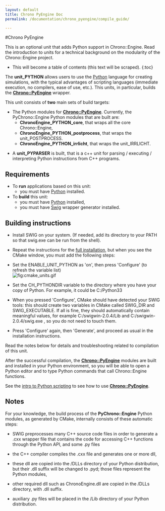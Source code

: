 ```yaml
---
layout: default
title: Chrono PyEngine Doc
permalink: /documentation/chrono_pyengine/compile_guide/

---
```

#Chrono PyEngine 

This is an optional unit that adds Python support in Chrono::Engine. Read the introduction to units for a technical background on the modularity of the Chrono::Engine project. 

* This will become a table of contents (this text will be scraped).
{:toc}


The **unit\_PYTHON** allows users to use the
[Python](http://www.python.org) language for creating simulations, with
the typical advantages of scripting languages (immediate execution, no
compilers, ease of use, etc.). This units, in particular, builds the
[**Chrono::PyEngine**](/documentation/chrono_pyengine/) wrapper.

This unit consists of **two** main sets of build targets:

-   The Python modules for
    [**Chrono::PyEngine**](/documentation/chrono_pyengine/).
    Currently, the PyChrono::Engine Python modules that are built are:
    -   **ChronoEngine\_PYTHON\_core**, that wraps all the core
        Chrono::Engine,
    -   **ChronoEngine\_PYTHON\_postprocess**, that wraps
        the unit\_POSTPROCESS.
    -   **ChronoEngine\_PYTHON\_irrlicht**, that wraps
        the unit\_IRRLICHT.

<!-- -->

-   A **unit\_PYPARSER** is built, that is a c++ unit for parsing /
    executing / interpreting Python instructions from C++ programs.

Requirements
------------

-   To **run** applications based on this unit:
    -   you must have [Python](http://www.python.org) installed.
-   To **build** this unit:
    -   you must have [Python](http://www.python.org) installed,
    -   you must have [Swig](http://www.swig.org/) wrapper
        generator installed.

Building instructions
---------------------

-   Install SWIG on your system. (If needed, add its directory to your
    PATH so that swig.exe can be run from the shell).

<!-- -->

-   Repeat the instructions for the [full
    installation](Install "wikilink"), but when you see the CMake
    window, you must add the following steps:

<!-- -->

-   Set the ENABLE\_UNIT\_PYTHON as 'on', then press 'Configure' (to
    refresh the variable list)\
    ![](/images/cmake_units.gif "fig:cmake_units.gif")

<!-- -->

-   Set the CH\_PYTHONDIR variable to the directory where you have your
    copy of Python. For example, it could be C:/Python33

<!-- -->

-   When you pressed 'Configure', CMake should have detected your SWIG
    tools: this should create two variables in CMake called SWIG\_DIR
    and SWIG\_EXECUTABLE. If all is fine, they should automatically
    contain meaningful values, for example C:/swigwin-2.0.4/Lib and
    C:/swigwin-2.0.4/swig.exe , so you do not need to touch them.

<!-- -->

-   Press 'Configure' again, then 'Generate', and proceed as usual in
    the installation instructions.

Read the notes below for details and troubleshooting related to
compilation of this unit.

After the successful compilation, the
[**Chrono::PyEngine**](/documentation/chrono_pyengine/) modules
are built and installed in your Python environment, so you will be able
to open a Python editor and to type Python commands that call
Chrono::Engine functions.

See the [intro to Python scripting](Python_scripting "wikilink") to see
how to use
[**Chrono::PyEngine**](/documentation/chrono_pyengine/).

Notes
-----

For your knowledge, the build process of the **PyChrono::Engine** Python
modules, as generated by CMake, internally consists of these automatic
steps:

- SWIG preprocesses many C++ source code files in order to generate a
.cxx wrapper file that contains the code for accessing C++ functions
through the Python API, and some .py files

- the C++ compiler compiles the .cxx file and generates one or more dll,

- these dll are copied into the /DLLs directory of your Python
distribution, but their .dll suffix will be changed to .pyd; those files
represent the Python modules,

- other required dll such as ChronoEngine.dll are copied in the /DLLs
directory, with .dll suffix.

- auxiliary .py files will be placed in the /Lib directory of your
Python distribution.
